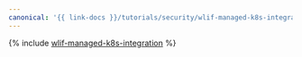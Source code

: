 ```yaml
---
canonical: '{{ link-docs }}/tutorials/security/wlif-managed-k8s-integration'
---
```


{% include [wlif-managed-k8s-integration](../../../_tutorials/security/wlif-managed-k8s-integration.md) %}